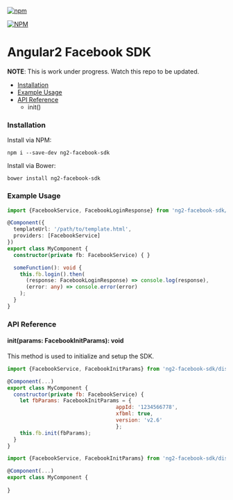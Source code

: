[![npm](https://img.shields.io/npm/l/express.svg)](https://www.npmjs.com/package/ng2-facebook-sdk)

[![NPM](https://nodei.co/npm/ng2-facebook-sdk.png?stars&downloads)](https://nodei.co/npm/ng2-facebook-sdk/)


# Angular2 Facebook SDK

**NOTE**: This is work under progress. Watch this repo to be updated.

- [Installation](#installation)
- [Example Usage](#example-usage)
- [API Reference](#api-reference)
    - init()


### Installation
Install via NPM:
```
npm i --save-dev ng2-facebook-sdk
```

Install via Bower:
```
bower install ng2-facebook-sdk
```

### Example Usage
```typescript
import {FacebookService, FacebookLoginResponse} from 'ng2-facebook-sdk/dist';

@Component({
  templateUrl: '/path/to/template.html',
  providers: [FacebookService]
})
export class MyComponent {
  constructor(private fb: FacebookService) { }

  someFunction(): void {
    this.fb.login().then(
      (response: FacebookLoginResponse) => console.log(response),
      (error: any) => console.error(error)
    );
  }
}
```


### API Reference

#### init(params: FacebookInitParams): void
This method is used to initialize and setup the SDK.
```javascript
import {FacebookService, FacebookInitParams} from 'ng2-facebook-sdk/dist';

@Component(...)
export class MyComponent {
  constructor(private fb: FacebookService) {
    let fbParams: FacebookInitParams = {
                                   appId: '1234566778',
                                   xfbml: true,
                                   version: 'v2.6'
                                   };
    this.fb.init(fbParams);
  }
}
```



```javascript
import {FacebookService, FacebookInitParams} from 'ng2-facebook-sdk/dist';

@Component(...)
export class MyComponent {
  
}
```